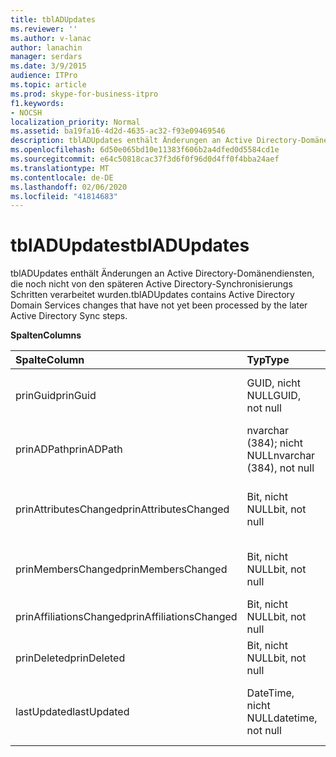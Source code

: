 ```yaml
---
title: tblADUpdates
ms.reviewer: ''
ms.author: v-lanac
author: lanachin
manager: serdars
ms.date: 3/9/2015
audience: ITPro
ms.topic: article
ms.prod: skype-for-business-itpro
f1.keywords:
- NOCSH
localization_priority: Normal
ms.assetid: ba19fa16-4d2d-4635-ac32-f93e09469546
description: tblADUpdates enthält Änderungen an Active Directory-Domänendiensten, die noch nicht von den späteren Active Directory-Synchronisierungs Schritten verarbeitet wurden.
ms.openlocfilehash: 6d50e065bd10e11383f606b2a4dfed0d5584cd1e
ms.sourcegitcommit: e64c50818cac37f3d6f0f96d0d4ff0f4bba24aef
ms.translationtype: MT
ms.contentlocale: de-DE
ms.lasthandoff: 02/06/2020
ms.locfileid: "41814683"
---
```

# <a name="tbladupdates"></a><span data-ttu-id="4bb96-103">tblADUpdates</span><span class="sxs-lookup"><span data-stu-id="4bb96-103">tblADUpdates</span></span>
 
<span data-ttu-id="4bb96-104">tblADUpdates enthält Änderungen an Active Directory-Domänendiensten, die noch nicht von den späteren Active Directory-Synchronisierungs Schritten verarbeitet wurden.</span><span class="sxs-lookup"><span data-stu-id="4bb96-104">tblADUpdates contains Active Directory Domain Services changes that have not yet been processed by the later Active Directory Sync steps.</span></span>
  
<span data-ttu-id="4bb96-105">**Spalten**</span><span class="sxs-lookup"><span data-stu-id="4bb96-105">**Columns**</span></span>

|<span data-ttu-id="4bb96-106">**Spalte**</span><span class="sxs-lookup"><span data-stu-id="4bb96-106">**Column**</span></span>|<span data-ttu-id="4bb96-107">**Typ**</span><span class="sxs-lookup"><span data-stu-id="4bb96-107">**Type**</span></span>|<span data-ttu-id="4bb96-108">**Beschreibung**</span><span class="sxs-lookup"><span data-stu-id="4bb96-108">**Description**</span></span>|
|:-----|:-----|:-----|
|<span data-ttu-id="4bb96-109">prinGuid</span><span class="sxs-lookup"><span data-stu-id="4bb96-109">prinGuid</span></span>  <br/> |<span data-ttu-id="4bb96-110">GUID, nicht NULL</span><span class="sxs-lookup"><span data-stu-id="4bb96-110">GUID, not null</span></span>  <br/> |<span data-ttu-id="4bb96-111">Prinzipal-GUID des geänderten Objekts.</span><span class="sxs-lookup"><span data-stu-id="4bb96-111">Principal GUID of the object that changed.</span></span>  <br/> |
|<span data-ttu-id="4bb96-112">prinADPath</span><span class="sxs-lookup"><span data-stu-id="4bb96-112">prinADPath</span></span>  <br/> |<span data-ttu-id="4bb96-113">nvarchar (384); nicht NULL</span><span class="sxs-lookup"><span data-stu-id="4bb96-113">nvarchar (384), not null</span></span>  <br/> |<span data-ttu-id="4bb96-114">Distinguished Name des Objekts.</span><span class="sxs-lookup"><span data-stu-id="4bb96-114">Distinguished name of the object.</span></span>  <br/> |
|<span data-ttu-id="4bb96-115">prinAttributesChanged</span><span class="sxs-lookup"><span data-stu-id="4bb96-115">prinAttributesChanged</span></span>  <br/> |<span data-ttu-id="4bb96-116">Bit, nicht NULL</span><span class="sxs-lookup"><span data-stu-id="4bb96-116">bit, not null</span></span>  <br/> |<span data-ttu-id="4bb96-117">"True", wenn mindestens ein Attribut des Objekts geändert wurde.</span><span class="sxs-lookup"><span data-stu-id="4bb96-117">True if at least one attribute of the object changed.</span></span>  <br/> |
|<span data-ttu-id="4bb96-118">prinMembersChanged</span><span class="sxs-lookup"><span data-stu-id="4bb96-118">prinMembersChanged</span></span>  <br/> |<span data-ttu-id="4bb96-119">Bit, nicht NULL</span><span class="sxs-lookup"><span data-stu-id="4bb96-119">bit, not null</span></span>  <br/> |<span data-ttu-id="4bb96-120">"True", wenn die Mitgliedschaft geändert wurde.</span><span class="sxs-lookup"><span data-stu-id="4bb96-120">True if the membership changed.</span></span>  <br/> |
|<span data-ttu-id="4bb96-121">prinAffiliationsChanged</span><span class="sxs-lookup"><span data-stu-id="4bb96-121">prinAffiliationsChanged</span></span>  <br/> |<span data-ttu-id="4bb96-122">Bit, nicht NULL</span><span class="sxs-lookup"><span data-stu-id="4bb96-122">bit, not null</span></span>  <br/> |<span data-ttu-id="4bb96-123">Nicht verwendet.</span><span class="sxs-lookup"><span data-stu-id="4bb96-123">Not used.</span></span>  <br/> |
|<span data-ttu-id="4bb96-124">prinDeleted</span><span class="sxs-lookup"><span data-stu-id="4bb96-124">prinDeleted</span></span>  <br/> |<span data-ttu-id="4bb96-125">Bit, nicht NULL</span><span class="sxs-lookup"><span data-stu-id="4bb96-125">bit, not null</span></span>  <br/> |<span data-ttu-id="4bb96-126">"True", wenn das Objekt gelöscht wurde.</span><span class="sxs-lookup"><span data-stu-id="4bb96-126">True if the object was deleted.</span></span>  <br/> |
|<span data-ttu-id="4bb96-127">lastUpdated</span><span class="sxs-lookup"><span data-stu-id="4bb96-127">lastUpdated</span></span>  <br/> |<span data-ttu-id="4bb96-128">DateTime, nicht NULL</span><span class="sxs-lookup"><span data-stu-id="4bb96-128">datetime, not null</span></span>  <br/> |<span data-ttu-id="4bb96-129">Zeitstempel, wann die Zeile eingefügt wurde.</span><span class="sxs-lookup"><span data-stu-id="4bb96-129">Time stamp of when the row was inserted.</span></span>  <br/> |
   

